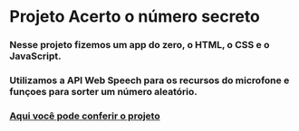 # Projeto Acerto o número secreto

### Nesse projeto fizemos um app do zero, o HTML, o CSS e o JavaScript.

### Utilizamos a API Web Speech para os recursos do microfone e funçoes para sorter um número aleatório.

### [Aqui você pode conferir o projeto](https://numero-secreto-gules-tau.vercel.app/)
